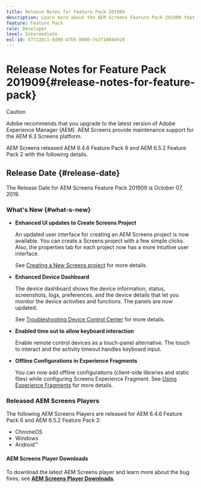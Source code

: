 ```yaml
---
title: Release Notes for Feature Pack 201909
description: Learn more about the AEM Screens Feature Pack 201909 that was released on July 31, 2019.
feature: Feature Pack
role: Developer
level: Intermediate
exl-id: 577228c1-8d90-47b5-8600-7e2f1004e928
---
```

# Release Notes for Feature Pack 201909{#release-notes-for-feature-pack}

>[!CAUTION]
>
>Adobe recommends that you upgrade to the latest version of Adobe Experience Manager (AEM). AEM Screens provide maintenance support for the AEM 6.3 Screens platform.

AEM Screens released AEM 6.4.6 Feature Pack 6 and AEM 6.5.2 Feature Pack 2 with the following details.

## Release Date {#release-date}

The Release Date for AEM Screens Feature Pack 201909 is October 07, 2019.

### What's New {#what-s-new}

* **Enhanced UI updates to Create Screens Project**

   An updated user interface for creating an AEM Screens project is now available. You can create a Screens project with a few simple clicks. Also, the properties tab for each project now has a more intuitive user interface.

   See [Creating a New Screens project](creating-a-screens-project.md) for more details.

* **Enhanced Device Dashboard**

   The device dashboard shows the device information, status, screenshots, logs, preferences, and the device details that let you monitor the device activities and functions. The panels are now updated.

   See [Troubleshooting Device Control Center](monitoring-screens.md) for more details.

* **Enabled time out to allow keyboard interaction**
   
   Enable remote control devices as a touch-panel alternative. The touch to interact and the activity timeout handles keyboard input.

* **Offline Configurations in Experience Fragments**

   You can now add offline configurations (client-side libraries and static files) while configuring Screens Experience Fragment.
   See [Using Experience Fragments](experience-fragments-in-screens.md) for more details.

### Released AEM Screens Players

The following AEM Screens Players are released for AEM 6.4.6 Feature Pack 6 and AEM 6.5.2 Feature Pack 2:

* ChromeOS
* Windows
* Android&trade;

#### AEM Screens Player Downloads

To download the latest AEM Screens player and learn more about the bug fixes, see [**AEM Screens Player Downloads**](https://download.macromedia.com/screens/).
